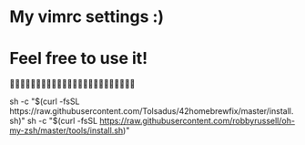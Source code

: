 # My vimrc settings :)
# Feel free to use it!



sh -c "$(curl -fsSL https://raw.githubusercontent.com/Tolsadus/42homebrewfix/master/install.sh)"
sh -c "$(curl -fsSL https://raw.githubusercontent.com/robbyrussell/oh-my-zsh/master/tools/install.sh)"

